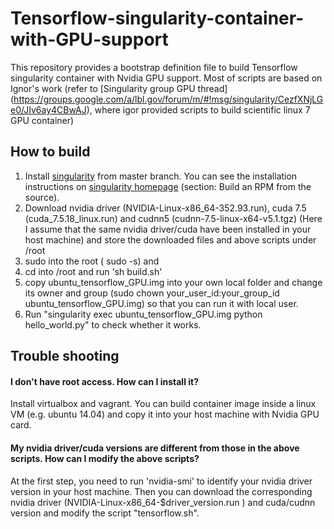 # Tensorflow-singularity-container-with-GPU-support
This repository provides a bootstrap definition file to build Tensorflow singularity container with Nvidia GPU support. Most of scripts are based on Ignor's work (refer to [Singularity group GPU thread] (https://groups.google.com/a/lbl.gov/forum/m/#!msg/singularity/CezfXNjLGe0/JIv6ay4CBwAJ), where igor provided scripts to build scientific linux 7 GPU container) 

## How to build
 1. Install [singularity](https://github.com/gmkurtzer/singularity) from master branch. You can see the installation instructions on [singularity homepage](http://singularity.lbl.gov/#install) (section: Build an RPM from the source).
 2. Download nvidia driver (NVIDIA-Linux-x86_64-352.93.run), cuda 7.5 (cuda_7.5.18_linux.run) and cudnn5 (cudnn-7.5-linux-x64-v5.1.tgz) (Here I assume that the same nvidia driver/cuda have been installed in your host machine) and store the downloaded files and above scripts under /root
 3. sudo into the root ( sudo -s) and 
 4. cd into /root and run 'sh build.sh'
 5. copy ubuntu_tensorflow_GPU.img into your own local folder and change its owner and group (sudo chown your_user_id:your_group_id ubuntu_tensorflow_GPU.img) so that you can run it with local user.
 6. Run "singularity exec ubuntu_tensorflow_GPU.img python hello_world.py" to check whether it works.
 
## Trouble shooting
#### I don't have root access. How can I install it?
Install virtualbox and vagrant. You can build container image inside a linux VM (e.g. ubuntu 14.04) and copy it into your host machine with Nvidia GPU card.

#### My nvidia driver/cuda versions are different from those in the above scripts. How can I modify the above scripts?
At the first step, you need to run 'nvidia-smi' to identify your nvidia driver version in your host machine. Then you can download the corresponding nvidia driver
(NVIDIA-Linux-x86_64-$driver_version.run ) and cuda/cudnn version and modify the script "tensorflow.sh". 
 


